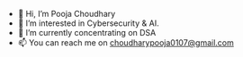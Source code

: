 - 👋 Hi, I’m Pooja Choudhary
- 👀 I’m interested in Cybersecurity & AI.
- 🌱 I’m currently concentrating on DSA 
- 📫 You can reach me on choudharypooja0107@gmail.com 
